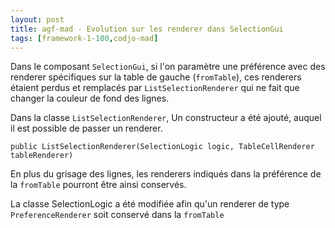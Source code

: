 ```yaml
---
layout: post
title: agf-mad - Evolution sur les renderer dans SelectionGui
tags: [framework-1-100,codjo-mad]
---
```

Dans le composant ```SelectionGui```, si l'on paramètre une préférence avec des renderer spécifiques sur la table de gauche (```fromTable```), ces renderers étaient perdus et remplacés par ```ListSelectionRenderer``` qui ne fait que changer la couleur de fond des lignes.

Dans la classe ```ListSelectionRenderer```, Un constructeur a été ajouté, auquel il est possible de passer un renderer.

```
public ListSelectionRenderer(SelectionLogic logic, TableCellRenderer tableRenderer)
```

En plus du grisage des lignes, les renderers indiqués dans la préférence de la ```fromTable``` pourront être ainsi conservés.

La classe SelectionLogic a été modifiée afin qu'un renderer de type ```PreferenceRenderer``` soit conservé dans la ```fromTable```